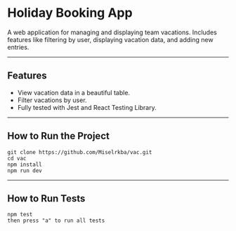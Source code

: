 # Holiday Booking App

A web application for managing and displaying team vacations. Includes features like filtering by user, displaying vacation data, and adding new entries.

---

## **Features**

- View vacation data in a beautiful table.
- Filter vacations by user.
- Fully tested with Jest and React Testing Library.

---

## **How to Run the Project**

    git clone https://github.com/Miselrkba/vac.git
    cd vac
    npm install
    npm run dev

---

## **How to Run Tests**

    npm test
    then press "a" to run all tests